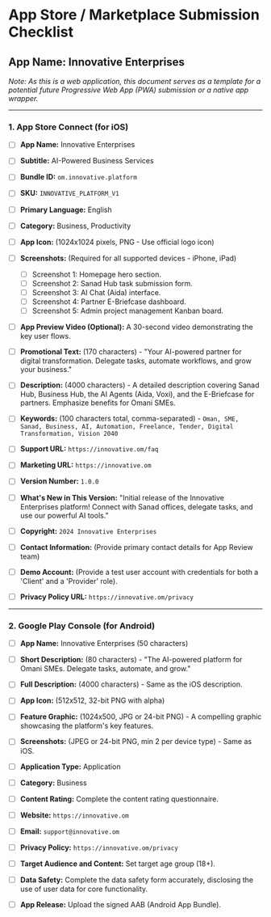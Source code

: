 
# App Store / Marketplace Submission Checklist

## App Name: Innovative Enterprises

*Note: As this is a web application, this document serves as a template for a potential future Progressive Web App (PWA) submission or a native app wrapper.*

---

### 1. App Store Connect (for iOS)

- [ ] **App Name:** Innovative Enterprises
- [ ] **Subtitle:** AI-Powered Business Services
- [ ] **Bundle ID:** `om.innovative.platform`
- [ ] **SKU:** `INNOVATIVE_PLATFORM_V1`
- [ ] **Primary Language:** English
- [ ] **Category:** Business, Productivity

- [ ] **App Icon:** (1024x1024 pixels, PNG - Use official logo icon)
- [ ] **Screenshots:** (Required for all supported devices - iPhone, iPad)
  - [ ] Screenshot 1: Homepage hero section.
  - [ ] Screenshot 2: Sanad Hub task submission form.
  - [ ] Screenshot 3: AI Chat (Aida) interface.
  - [ ] Screenshot 4: Partner E-Briefcase dashboard.
  - [ ] Screenshot 5: Admin project management Kanban board.
- [ ] **App Preview Video (Optional):** A 30-second video demonstrating the key user flows.

- [ ] **Promotional Text:** (170 characters) - "Your AI-powered partner for digital transformation. Delegate tasks, automate workflows, and grow your business."
- [ ] **Description:** (4000 characters) - A detailed description covering Sanad Hub, Business Hub, the AI Agents (Aida, Voxi), and the E-Briefcase for partners. Emphasize benefits for Omani SMEs.
- [ ] **Keywords:** (100 characters total, comma-separated) - `Oman, SME, Sanad, Business, AI, Automation, Freelance, Tender, Digital Transformation, Vision 2040`
- [ ] **Support URL:** `https://innovative.om/faq`
- [ ] **Marketing URL:** `https://innovative.om`

- [ ] **Version Number:** `1.0.0`
- [ ] **What's New in This Version:** "Initial release of the Innovative Enterprises platform! Connect with Sanad offices, delegate tasks, and use our powerful AI tools."
- [ ] **Copyright:** `2024 Innovative Enterprises`
- [ ] **Contact Information:** (Provide primary contact details for App Review team)
- [ ] **Demo Account:** (Provide a test user account with credentials for both a 'Client' and a 'Provider' role).
- [ ] **Privacy Policy URL:** `https://innovative.om/privacy`

---

### 2. Google Play Console (for Android)

- [ ] **App Name:** Innovative Enterprises (50 characters)
- [ ] **Short Description:** (80 characters) - "The AI-powered platform for Omani SMEs. Delegate tasks, automate, and grow."
- [ ] **Full Description:** (4000 characters) - Same as the iOS description.

- [ ] **App Icon:** (512x512, 32-bit PNG with alpha)
- [ ] **Feature Graphic:** (1024x500, JPG or 24-bit PNG) - A compelling graphic showcasing the platform's key features.
- [ ] **Screenshots:** (JPEG or 24-bit PNG, min 2 per device type) - Same as iOS.

- [ ] **Application Type:** Application
- [ ] **Category:** Business
- [ ] **Content Rating:** Complete the content rating questionnaire.

- [ ] **Website:** `https://innovative.om`
- [ ] **Email:** `support@innovative.om`
- [ ] **Privacy Policy:** `https://innovative.om/privacy`

- [ ] **Target Audience and Content:** Set target age group (18+).
- [ ] **Data Safety:** Complete the data safety form accurately, disclosing the use of user data for core functionality.
- [ ] **App Release:** Upload the signed AAB (Android App Bundle).

